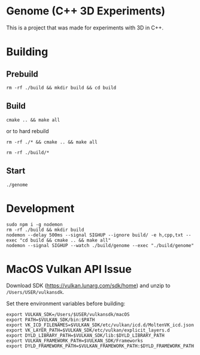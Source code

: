 # Genome (C++ 3D Experiments)

This is a project that was made for experiments with 3D in C++.

# Building

## Prebuild

```
rm -rf ./build && mkdir build && cd build
```

## Build

```
cmake .. && make all
```

or to hard rebuild

```
rm -rf ./* && cmake .. && make all
```

```
rm -rf ./build/*
```

## Start

```
./genome
```

# Development

```
sudo npm i -g nodemon
rm -rf ./build && mkdir build
nodemon --delay 500ms --signal SIGHUP --ignore build/ -e h,cpp,txt --exec "cd build && cmake .. && make all"
nodemon --signal SIGHUP --watch ./build/genome --exec "./build/genome"
```

# MacOS Vulkan API Issue

Download SDK (https://vulkan.lunarg.com/sdk/home) and unzip to `/Users/USER/vulkansdk`.

Set there environment variables before building:

```
export VULKAN_SDK=/Users/$USER/vulkansdk/macOS
export PATH=$VULKAN_SDK/bin:$PATH
export VK_ICD_FILENAMES=$VULKAN_SDK/etc/vulkan/icd.d/MoltenVK_icd.json
export VK_LAYER_PATH=$VULKAN_SDK/etc/vulkan/explicit_layers.d
export DYLD_LIBRARY_PATH=$VULKAN_SDK/lib:$DYLD_LIBRARY_PATH
export VULKAN_FRAMEWORK_PATH=$VULKAN_SDK/Frameworks
export DYLD_FRAMEWORK_PATH=$VULKAN_FRAMEWORK_PATH:$DYLD_FRAMEWORK_PATH
```
